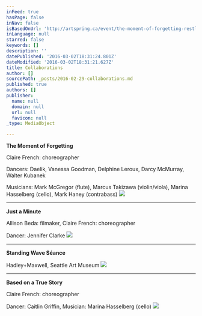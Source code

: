 ```yaml
---
inFeed: true
hasPage: false
inNav: false
isBasedOnUrl: 'http://artspring.ca/event/the-moment-of-forgetting-restless-productions/'
inLanguage: null
starred: false
keywords: []
description: ''
datePublished: '2016-03-02T18:31:24.801Z'
dateModified: '2016-03-02T18:31:21.627Z'
title: Collaborations
author: []
sourcePath: _posts/2016-02-29-collaborations.md
published: true
authors: []
publisher:
  name: null
  domain: null
  url: null
  favicon: null
_type: MediaObject

---
```

**The Moment of Forgetting**

Claire French: choreographer

Dancers: Daelik, Vanessa Goodman, Delphine Leroux, Darcy McMurray, Walter Kubanek

Musicians: Mark McGregor (flute), Marcus Takizawa (violin/viola), Marina Hasselberg (cello), Mark Haney (contrabass)
![](https://s3-us-west-2.amazonaws.com/the-grid-img/p/c9c6891cf7ab711e399718632ed0eae2a9849123.jpg)

****

**Just a Minute**

Allison Beda: filmaker, Claire French: choreographer

Dancer: Jennifer Clarke ![](https://s3-us-west-2.amazonaws.com/the-grid-img/p/9829f6810f7ea2c028280dd4885c30c0a00ff3e0.png)

****

**Standing Wave Séance**

Hadley+Maxwell, Seattle Art Museum
![](https://s3-us-west-2.amazonaws.com/the-grid-img/p/96b7717e2ac444b7614527f64b66a6b44e421e51.jpg)

****

**Based on a True Story**

Claire French: choreographer

Dancer: Caitlin Griffin, Musician: Marina Hasselberg (cello)
![](https://s3-us-west-2.amazonaws.com/the-grid-img/p/7fc2aaf1e655f8a23c2d0a2d3d423d5c5f13fccd.jpg)